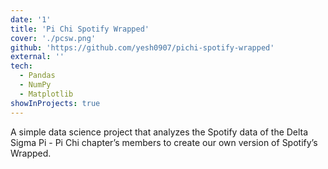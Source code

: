```yaml
---
date: '1'
title: 'Pi Chi Spotify Wrapped'
cover: './pcsw.png'
github: 'https://github.com/yesh0907/pichi-spotify-wrapped'
external: ''
tech:
  - Pandas
  - NumPy
  - Matplotlib
showInProjects: true
---
```


A simple data science project that analyzes the Spotify data of the Delta Sigma Pi - Pi Chi chapter’s members to create our own version of Spotify’s Wrapped.
